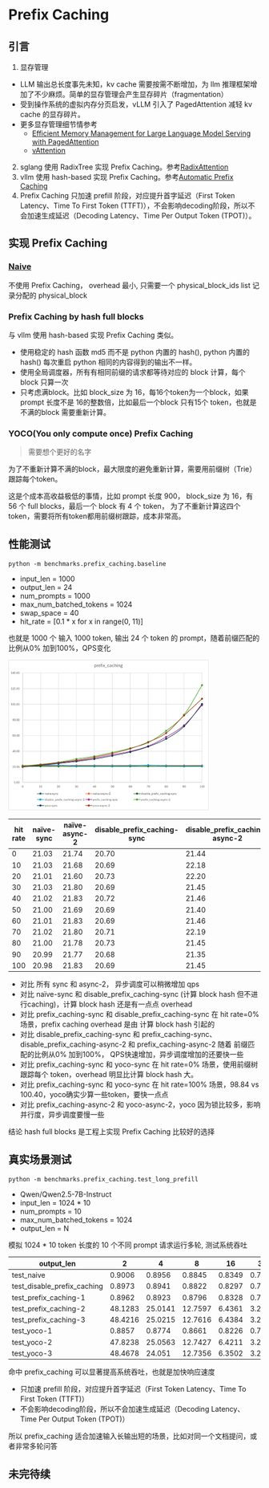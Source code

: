 # Prefix Caching


## 引言
1. 显存管理
- LLM 输出总长度事先未知，kv cache 需要按需不断增加，为 llm 推理框架增加了不少麻烦。简单的显存管理会产生显存碎片（fragmentation）
- 受到操作系统的虚拟内存分页启发，vLLM 引入了 PagedAttention 减轻 kv cache 的显存碎片。
- 更多显存管理细节情参考
  - [Efficient Memory Management for Large Language Model Serving with PagedAttention](https://arxiv.org/pdf/2309.06180)
  - [vAttention](https://arxiv.org/abs/2405.04437)

2. sglang 使用 RadixTree 实现 Prefix Caching。参考[RadixAttention](https://lmsys.org/blog/2024-01-17-sglang/)
3. vllm 使用 hash-based 实现 Prefix Caching。参考[Automatic Prefix Caching](https://docs.vllm.ai/en/stable/design/v1/prefix_caching.html)
4. Prefix Caching 只加速 prefill 阶段，对应提升首字延迟（First Token Latency、Time To First Token (TTFT)），不会影响decoding阶段，所以不会加速生成延迟（Decoding Latency、Time Per Output Token (TPOT)）。

## 实现 Prefix Caching

### [Naive](https://github.com/noooop/wde/tree/main/wde/workflows/decoding/kv_cache/naive)
不使用 Prefix Caching， overhead 最小, 只需要一个 physical_block_ids list 记录分配的 physical_block

### Prefix Caching by hash full blocks

与 vllm 使用 hash-based 实现 Prefix Caching 类似。
- 使用稳定的 hash 函数 md5 而不是 python 内置的 hash(), python 内置的 hash() 每次重启 python 相同的内容得到的输出不一样。
- 使用全局调度器，所有有相同前缀的请求都等待对应的 block 计算，每个 block 只算一次
- 只考虑满block。比如 block_size 为 16，每16个token为一个block，如果 prompt 长度不是 16的整数倍，比如最后一个block 只有15个 token，也就是不满的block 需要重新计算。



### YOCO(You only compute once) Prefix Caching
> 需要想个更好的名字

为了不重新计算不满的block，最大限度的避免重新计算，需要用前缀树（Trie）跟踪每个token。

这是个成本高收益极低的事情，比如 prompt 长度 900， block_size 为 16，有 56 个 full blocks，最后一个 block 有 4 个 token， 为了不重新计算这四个token，需要将所有token都用前缀树跟踪，成本非常高。



## 性能测试

```commandline
python -m benchmarks.prefix_caching.baseline
```

- input_len = 1000
- output_len = 24
- num_prompts = 1000
- max_num_batched_tokens = 1024
- swap_space = 40
- hit_rate = [0.1 * x for x in range(0, 11)]

也就是 1000 个 输入 1000 token, 输出  24 个 token 的 prompt，随着前缀匹配的比例从0% 加到100%，QPS变化


<img src="https://github.com/noooop/noooop.github.io/blob/main/benchmarking/wde/0.3.1/prefix_caching.png?raw=true" width="400">

| hit rate | naïve-sync | naïve-async-2 | disable_prefix_caching-sync | disable_prefix_caching-async-2 | prefix_caching-sync | prefix_caching-async-2 | yoco-sync | yoco-async-2 |
|----------|------------|---------------|-----------------------------|--------------------------------|---------------------|------------------------|-----------|--------------|
| 0        | 21.03      | 21.74         | 20.70                       | 21.44                          | 20.62               | 20.93                  | 19.86     | 20.33        |
| 10       | 21.03      | 21.68         | 20.69                       | 22.18                          | 22.61               | 23.16                  | 21.80     | 22.70        |
| 20       | 21.01      | 21.60         | 20.73                       | 22.20                          | 25.05               | 25.78                  | 24.25     | 25.52        |
| 30       | 21.03      | 21.80         | 20.69                       | 21.45                          | 27.74               | 30.02                  | 26.90     | 28.50        |
| 40       | 21.02      | 21.83         | 20.72                       | 21.46                          | 31.09               | 33.43                  | 29.95     | 32.33        |
| 50       | 21.00      | 21.69         | 20.69                       | 21.40                          | 35.52               | 38.36                  | 34.15     | 37.16        |
| 60       | 21.01      | 21.83         | 20.69                       | 21.46                          | 39.87               | 43.76                  | 38.93     | 43.24        |
| 70       | 21.02      | 21.80         | 20.71                       | 22.19                          | 46.50               | 51.02                  | 45.84     | 51.67        |
| 80       | 21.00      | 21.78         | 20.73                       | 21.45                          | 58.16               | 65.92                  | 55.76     | 63.29        |
| 90       | 20.99      | 21.77         | 20.68                       | 21.35                          | 73.19               | 86.60                  | 71.77     | 85.70        |
| 100      | 20.98      | 21.83         | 20.69                       | 21.45                          | 98.84               | 124.47                 | 100.40    | 107.12       |


- 对比 所有 sync 和 async-2， 异步调度可以稍微增加 qps
- 对比 naïve-sync 和 disable_prefix_caching-sync (计算 block hash 但不进行caching)，计算 block hash 还是有一点点 overhead
- 对比 prefix_caching-sync 和 disable_prefix_caching-sync 在 hit rate=0% 场景，prefix caching overhead 是由 计算 block hash 引起的
- 对比 disable_prefix_caching-sync 和 prefix_caching-sync、disable_prefix_caching-async-2 和 prefix_caching-async-2 随着 前缀匹配的比例从0% 加到100%， QPS快速增加，异步调度增加的还要快一些
- 对比 prefix_caching-sync 和 yoco-sync 在 hit rate=0% 场景，使用前缀树跟踪每个 token，overhead 明显比计算 block hash 大。
- 对比 prefix_caching-sync 和 yoco-sync 在 hit rate=100% 场景，98.84 vs 100.40，yoco确实少算一些token，要快一点点
- 对比 prefix_caching-async-2 和 yoco-async-2，yoco 因为锁比较多，影响并行度，异步调度要慢一些

结论 hash full blocks 是工程上实现 Prefix Caching 比较好的选择


## 真实场景测试

```commandline
python -m benchmarks.prefix_caching.test_long_prefill
```

- Qwen/Qwen2.5-7B-Instruct
- input_len = 1024 * 10
- num_prompts = 10
- max_num_batched_tokens = 1024
- output_len = N

模拟 1024 * 10 token 长度的 10 个不同 prompt 请求运行多轮, 测试系统吞吐


| output_len                  | 2       | 4       | 8       | 16     | 32     | 64     | 128    | 
|-----------------------------|---------|---------|---------|--------|--------|--------|--------|
| test_naive                  | 0.9006  | 0.8956  | 0.8845  | 0.8349 | 0.7506 | 0.6152 | 0.4497 | 
| test_disable_prefix_caching | 0.8973  | 0.8941  | 0.8822  | 0.8297 | 0.7356 | 0.6049 | 0.441  | 
| test_prefix_caching-1       | 0.8962  | 0.8923  | 0.8796  | 0.8328 | 0.7407 | 0.6017 | 0.4403 | 
| test_prefix_caching-2       | 48.1283 | 25.0141 | 12.7597 | 6.4361 | 3.2322 | 1.6195 | 0.8095 | 
| test_prefix_caching-3       | 48.4216 | 25.0215 | 12.7616 | 6.4384 | 3.2305 | 1.6192 | 0.8095 | 
| test_yoco-1                 | 0.8857  | 0.8774  | 0.8661  | 0.8226 | 0.7288 | 0.5963 | 0.4355 | 
| test_yoco-2                 | 47.8238 | 25.0563 | 12.7427 | 6.4211 | 3.22   | 1.6077 | 0.8056 | 
| test_yoco-3                 | 48.4678 | 24.051  | 12.7356 | 6.3502 | 3.224  | 1.5974 | 0.8063 | 

命中 prefix_caching 可以显著提高系统吞吐，也就是加快响应速度
- 只加速 prefill 阶段，对应提升首字延迟（First Token Latency、Time To First Token (TTFT)）
- 不会影响decoding阶段，所以不会加速生成延迟（Decoding Latency、Time Per Output Token (TPOT)）

所以 prefix_caching 适合加速输入长输出短的场景，比如对同一个文档提问，或者非常多轮问答

## 未完待续






